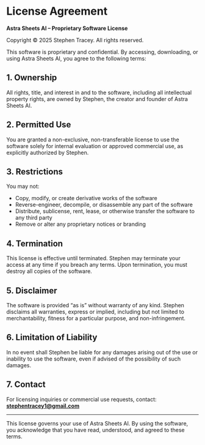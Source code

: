 # License Agreement

**Astra Sheets AI – Proprietary Software License**

Copyright © 2025 Stephen Tracey. All rights reserved.

This software is proprietary and confidential. By accessing, downloading, or using Astra Sheets AI, you agree to the following terms:

## 1. Ownership

All rights, title, and interest in and to the software, including all intellectual property rights, are owned by Stephen, the creator and founder of Astra Sheets AI.

## 2. Permitted Use

You are granted a non-exclusive, non-transferable license to use the software solely for internal evaluation or approved commercial use, as explicitly authorized by Stephen.

## 3. Restrictions

You may not:

- Copy, modify, or create derivative works of the software
- Reverse-engineer, decompile, or disassemble any part of the software
- Distribute, sublicense, rent, lease, or otherwise transfer the software to any third party
- Remove or alter any proprietary notices or branding

## 4. Termination

This license is effective until terminated. Stephen may terminate your access at any time if you breach any terms. Upon termination, you must destroy all copies of the software.

## 5. Disclaimer

The software is provided “as is” without warranty of any kind. Stephen disclaims all warranties, express or implied, including but not limited to merchantability, fitness for a particular purpose, and non-infringement.

## 6. Limitation of Liability

In no event shall Stephen be liable for any damages arising out of the use or inability to use the software, even if advised of the possibility of such damages.

## 7. Contact

For licensing inquiries or commercial use requests, contact:  
**stephentracey1@gmail.com**

---

This license governs your use of Astra Sheets AI. By using the software, you acknowledge that you have read, understood, and agreed to these terms.
